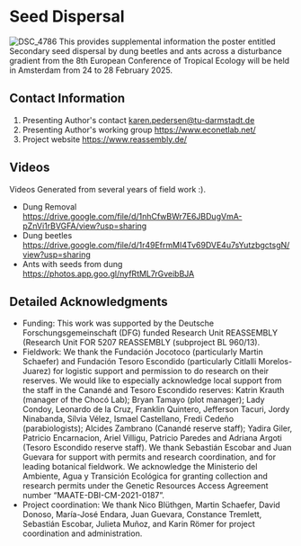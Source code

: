 # Seed Dispersal
![DSC_4786](https://github.com/user-attachments/assets/b9154ea4-3211-4498-8b88-29bc40f2ed53)
This provides supplemental information the poster entitled Secondary seed dispersal by dung beetles and ants across a disturbance gradient from the 8th European Conference of Tropical Ecology will be held in Amsterdam from 24 to 28 February 2025.

## **Contact Information**
1. Presenting Author's contact karen.pedersen@tu-darmstadt.de
2. Presenting Author's working group https://www.econetlab.net/
3. Project website https://www.reassembly.de/

## **Videos**
Videos Generated from several years of field work :).
- Dung Removal https://drive.google.com/file/d/1nhCfwBWr7E6JBDugVmA-pZnVi1rBVGFA/view?usp=sharing
- Dung beetles https://drive.google.com/file/d/1r49EfrmMI4Tv69DVE4u7sYutzbgctsgN/view?usp=sharing
- Ants with seeds from dung https://photos.app.goo.gl/nyfRtML7rGveibBJA

## **Detailed Acknowledgments**
- Funding:
This work was supported by the Deutsche Forschungsgemeinschaft (DFG) funded Research Unit REASSEMBLY (Research Unit FOR 5207 REASSEMBLY (subproject BL 960/13).
- Fieldwork:
We thank the Fundación Jocotoco (particularly Martin Schaefer) and Fundación Tesoro Escondido (particularly Citlalli Morelos-Juarez) for logistic support and permission to do research on their reserves. We would like to especially acknowledge local support from the staff in the Canandé and Tesoro Escondido reserves: Katrin Krauth (manager of the Chocó Lab); Bryan Tamayo (plot manager); Lady Condoy, Leonardo de la Cruz, Franklin Quintero, Jefferson Tacuri, Jordy Ninabanda, Sílvia Vélez, Ismael Castellano, Fredi Cedeño (parabiologists); Alcides Zambrano (Canandé reserve staff); Yadira Giler, Patricio Encarnacion, Ariel Villigu, Patricio Paredes and Adriana Argoti (Tesoro Escondido reserve staff). We thank Sebastián Escobar and Juan Guevara for support with permits and research coordination, and for leading botanical fieldwork.
We acknowledge the Ministerio del Ambiente, Agua y Transición Ecológica for granting collection and research permits under the Genetic Resources Access Agreement number “MAATE-DBI-CM-2021-0187”.
- Project coordination:
We thank Nico Blüthgen, Martin Schaefer, David Donoso, María-José Endara, Juan Guevara, Constance Tremlett, Sebastián Escobar, Julieta Muñoz, and Karin Römer for project coordination and administration.
